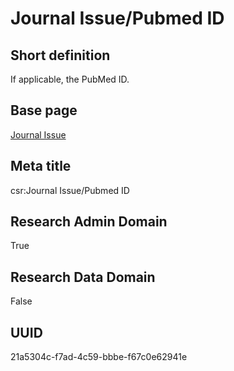 # Journal Issue/Pubmed ID
## Short definition
If applicable, the PubMed ID.
## Base page
[Journal Issue](../../Objects/Journal%20Issue.md)
## Meta title
csr:Journal Issue/Pubmed ID
## Research Admin Domain
True
## Research Data Domain
False
## UUID
21a5304c-f7ad-4c59-bbbe-f67c0e62941e

